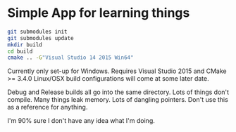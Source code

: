 # Simple App for learning things
```bash
git submodules init
git submodules update
mkdir build
cd build
cmake .. -G"Visual Studio 14 2015 Win64"
```

Currently only set-up for Windows.  Requires Visual Studio 2015 and CMake >= 3.4.0
Linux/OSX build configurations will come at some later date.

Debug and Release builds all go into the same directory.  Lots of things don't compile.  Many things leak memory.  Lots of dangling pointers.  Don't use this as a reference for anything.

I'm 90% sure I don't have any idea what I'm doing.